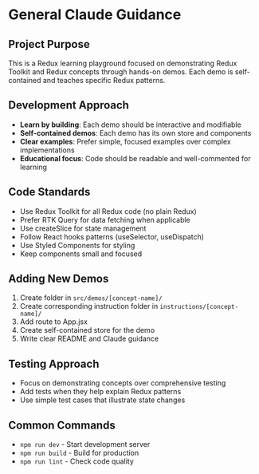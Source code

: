 # General Claude Guidance

## Project Purpose
This is a Redux learning playground focused on demonstrating Redux Toolkit and Redux concepts through hands-on demos. Each demo is self-contained and teaches specific Redux patterns.

## Development Approach
- **Learn by building**: Each demo should be interactive and modifiable
- **Self-contained demos**: Each demo has its own store and components
- **Clear examples**: Prefer simple, focused examples over complex implementations
- **Educational focus**: Code should be readable and well-commented for learning

## Code Standards
- Use Redux Toolkit for all Redux code (no plain Redux)
- Prefer RTK Query for data fetching when applicable
- Use createSlice for state management
- Follow React hooks patterns (useSelector, useDispatch)
- Use Styled Components for styling
- Keep components small and focused

## Adding New Demos
1. Create folder in `src/demos/[concept-name]/`
2. Create corresponding instruction folder in `instructions/[concept-name]/`
3. Add route to App.jsx
4. Create self-contained store for the demo
5. Write clear README and Claude guidance

## Testing Approach
- Focus on demonstrating concepts over comprehensive testing
- Add tests when they help explain Redux patterns
- Use simple test cases that illustrate state changes

## Common Commands
- `npm run dev` - Start development server
- `npm run build` - Build for production
- `npm run lint` - Check code quality